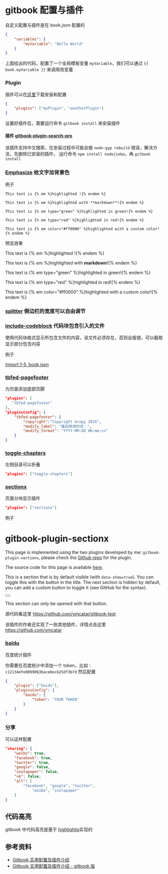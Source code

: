 # gitbook 配置与插件

自定义配置与插件是在 book.json 配置的
```json
{
    "variables": {
        "myVariable": "Hello World"
    }
}
```
上面给出的代码，配置了一个全局模板变量 `myVariable`，我们可以通过 `{{ book.myVariable }}` 来调用改变量

### Plugin
插件可以在[这里](http://plugins.gitbook.com/)下载安装和配置

```json
{
    "plugins": ["myPlugin", "anotherPlugin"]
}
```
设置好插件后，需要运行命令 `gitbook install` 来安装插件

#### 插件 [gitbook-plugin-search-pro](https://plugins.gitbook.com/plugin/search-pro)
该插件支持中文搜索，在安装过程中可能会报 `node-gyp rebuild` 错误，解决方法，先删除已安装的插件，
运行命令 `npm install nodejieba`，再 `gitbook install`

### [Emphasize](https://plugins.gitbook.com/plugin/emphasize) 给文字加背景色

例子
```
This text is {% em %}highlighted !{% endem %}

This text is {% em %}highlighted with **markdown**!{% endem %}

This text is {% em type="green" %}highlighted in green!{% endem %}

This text is {% em type="red" %}highlighted in red!{% endem %}

This text is {% em color="#ff0000" %}highlighted with a custom color!{% endem %}
```
预览效果

This text is {% em %}highlighted !{% endem %}

This text is {% em %}highlighted with **markdown**!{% endem %}

This text is {% em type="green" %}highlighted in green!{% endem %}

This text is {% em type="red" %}highlighted in red!{% endem %}

This text is {% em color="#ff0000" %}highlighted with a custom color!{% endem %}

### [splitter](https://plugins.gitbook.com/plugin/splitter) 侧边栏的宽度可以自由调节

### [include-codeblock](https://plugins.gitbook.com/plugin/include-codeblock) 代码块包含引入的文件

使用代码块格式显示所包含文件的内容，该文件必须存在，否则会报错，可以截取显示部分包含内容

例子

[import:1-5, book.json](../book.json)

### [tbfed-pagefooter](https://plugins.gitbook.com/plugin/tbfed-pagefooter)

为页面添加底部页脚

```json
"plugins": [
   "tbfed-pagefooter"
],
"pluginsConfig": {
    "tbfed-pagefooter": {
        "copyright":"Copyright &copy 2016",
        "modify_label": "最后修改时间：",
        "modify_format": "YYYY-MM-DD HH:mm:ss"
    }
}
```
### [toggle-chapters](https://plugins.gitbook.com/plugin/toggle-chapters)
左侧目录可以折叠

```json
"plugins": ["toggle-chapters"]
```
### [sectionx](https://plugins.gitbook.com/plugin/sectionx)
页面分块显示插件

```json
"plugins": ["sectionx"]
```

例子

gitbook-plugin-sectionx
===

<!--sec data-title="Introduction" data-id="intro" ces-->
This page is implemented using the two plugins developed by me: ```gitbook-plugin-sectionx```, please check the [Github repo](https://github.com/ymcatar/gitbook-plugin-sectionx) for the plugin.

The source code for this page is available [here](https://raw.githubusercontent.com/ymcatar/gitbook-test/master/testing_sectionx.md).
<!--endsec-->

<!--sec data-title="Example" data-id="section1" ces-->
This is a section that is by default visible (with ```data-show=true```). You can toggle this with the button in the title. The next section is hidden by default, you can add a custom button to toggle it (see GitHub for the syntax).

<button class="section" target="section2" show="Show the next  hidden section" hide="Hide the next hidden section"></button>
<!--endsec-->

<!--sec data-title="Hidden Section" data-id="section2" data-show=false ces-->
This section can only be opened with that button.
<!--endsec-->


源代码看这里 https://github.com/ymcatar/gitbook-test

该插件的作者还实现了一些其他插件，详情点击这里 https://github.com/ymcatar

### [baidu](https://plugins.gitbook.com/plugin/baidu)
百度统计插件

你需要在百度统计中添加一个 token，比如：`c12134efe8099063bacebecb25df3b7d`
然后配置

```json
{
    "plugin": ["baidu"],
    "pluginsConfig": {
        "baidu": {
            "token": "YOUR TOKEN"
        }
    }
}

```

### 分享
可以这样配置

```json
"sharing": {
    "weibo": true,
    "facebook": true,
    "twitter": true,
    "google": false,
    "instapaper": false,
    "vk": false,
    "all": [
        "facebook", "google", "twitter",
            "weibo", "instapaper"
    ]
}
```

## 代码高亮
gitbook 中代码高亮是基于 [highlightjs](https://highlightjs.org/)实现的

## 参考资料
* [Gitbook 实用配置及插件介绍](http://blog.csdn.net/zhangjk1993/article/details/50380403)
* [Gitbook 实用配置及插件介绍 - gitbook 版](http://zhangjikai.com/gitbook-use/)
